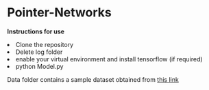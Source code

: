 # Pointer-Networks

<B>Instructions for use</B>
<li>Clone the repository
<li>Delete log folder
<li>enable your virtual environment and install tensorflow (if required)
<li>python Model.py

Data folder contains a sample dataset obtained from <a href="https://drive.google.com/drive/folders/0B2fg8yPGn2TCMzBtS0o4Q2RJaEU"> this link </a>
